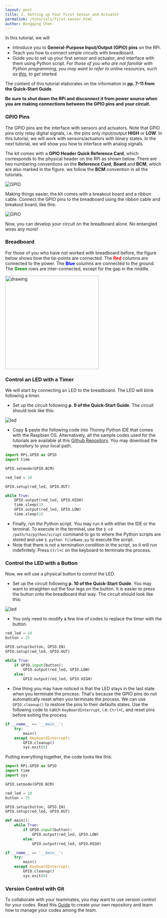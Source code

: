 ```yaml
---
layout: post
title: 2. Setting up Your First Sensor and Actuator  
permalink: /tutorials/first-sensor.html
author: Bingqing Chen
---
```

In this tutorial, we will

- Introduce you to **General-Purpose Input/Output (GPIO) pins** on the RPi.
- Teach you how to connect simple circuits with breadboard.
- Guide you to set up your first sensor and actuator, and interface with them using Python script. *For those of you who are not familiar with Python programming, you may want to refer to online resources, such as [this](https://www.learnpython.org/), to get started.*

The content of this tutorial elaborates on the information in **pp. 7-11 from the Quick-Start Guide**.

**Be sure to shut down the RPi and disconnect it from power source when you are making connections between the GPIO pins and your circuit.** 

### GPIO Pins
The GPIO pins are the interface with sensors and actuators. Note that GPIO pins only relay digital signals, i.e. the pins only input/output **HIGH** or **LOW**. In this tutorial, we will work with sensors/actuators with binary states. In the next tutorial, we will show you how to interface with analog signals.  

The kit comes with a **GPIO Header Quick Reference Card**, which corresponds to the physical header on the RPi as shown below. There are two numbering conventions on the **Reference Card**, **Board** and **BCM**, which are also marked in the figure. we follow the **BCM** convention in all the tutorials.  
 
![GPIO](/12740/assets/GPIO.jpg)

Making things easier, the kit comes with a breakout board and a ribbon cable. Connect the GPIO pins to the breadboard using the ribbon cable and breakout board, like this:

![GPIO](/12740/assets/breakout_b.jpg)

Now, you can develop your circuit on the breadboard alone. No entangled wires any more!

### Breadboard
For those of you who have not worked with breadboard before, the figure below shows how the tie-points are connected. The <span style="color:red">**Red**</span> columns are connected to the power. The <span style="color:blue">**Blue**</span> columns are connected to the ground. The <span style="color:green">**Green**</span> rows are inter-connected, except for the gap in the middle. 

<img src="/12740/assets/breadboard.png" alt="drawing" width="300"/>

### Control an LED with a Timer
We will start by connecting an LED to the breadboard. The LED will blink following a timer.  

- Set up the circuit following **p. 9 of the Quick-Start Guide**. The circuit should look like this: 

![led](/12740/assets/LED.jpg)

- Copy & paste the following code into Thonny Python IDE that comes with the Raspbian OS. Alternatively, all the sample codes used for the tutorials are available at this [Github Repository](https://github.com/chenbq1234/12740_code). You may download the repository to your local path.
 
```python
import RPi.GPIO as GPIO
import time

GPIO.setmode(GPIO.BCM)

red_led = 18

GPIO.setup(red_led, GPIO.OUT)

while True:
    GPIO.output(red_led, GPIO.HIGH)
    time.sleep(3)
    GPIO.output(red_led, GPIO.LOW)
    time.sleep(1)
```
- Finally, run the Python script. You may run it with either the IDE or the terminal. To execute in the terminal, use the `$ cd /path/to/python/script` command to go to where the Python scripts are stored and use `$ python fileName.py` to execute the script.  
- Note that there is not a termination condition in the script, so it will run indefinitely. Press `Ctrl+C` on the keyboard to terminate the process. 

### Control the LED with a Button
Now, we will use a physical button to control the LED.  

- Set up the circuit following **p. 10 of the Quick-Start Guide**. You may want to straighten out the four legs on the button. It is easier to press the button onto the breadboard that way. The circuit should look like this: 

![led](/12740/assets/LED_Button.jpg)

- You only need to modify a few line of codes to replace the timer with the button.

```python
red_led = 18
button = 25

GPIO.setup(button, GPIO.IN)
GPIO.setup(red_led, GPIO.OUT)

while True:
    if GPIO.input(button):
        GPIO.output(red_led, GPIO.LOW)
    else:
        GPIO.output(red_led, GPIO.HIGH)
```
- One thing you may have noticed is that the LED stays in the last state when you terminate the process. That's because the GPIO pins do not automatically reset when you terminate the process. We can use `GPIO.cleanup()` to restore the pins to their defaults states. Use the following code to catch `KeyBoardInterrupt`, i.e. `Ctrl+C`, and reset pins before exiting the process. 

```python
if __name__ == '__main__':
    try:
        main()
    except KeyboardInterrupt:
        GPIO.cleanup()
        sys.exit(0)
```

Putting everything together, the code looks like this:
```python
import RPi.GPIO as GPIO
import time
import sys

GPIO.setmode(GPIO.BCM)

red_led = 18
button = 25

GPIO.setup(button, GPIO.IN)
GPIO.setup(red_led, GPIO.OUT)

def main():
    while True:
        if GPIO.input(button):
            GPIO.output(red_led, GPIO.LOW)
        else:
            GPIO.output(red_led, GPIO.HIGH)

if __name__ == '__main__':
    try:
        main()
    except KeyboardInterrupt:
        GPIO.cleanup()
        sys.exit(0)
```

### Version Control with Git
To collaborate with your teammates, you may want to use version control for your codes. Read this [Guide](https://guides.github.com/activities/hello-world/) to create your own repository and learn how to manage your codes among the team.  






